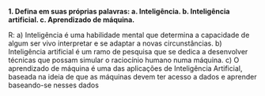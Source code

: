 **1. Defina em suas próprias palavras:
    a. Inteligência.
    b. Inteligência artificial.
    c. Aprendizado de máquina.**
    
R: 
    a) Inteligência é uma habilidade mental que determina a capacidade de algum ser vivo interpretar e se adaptar a novas circunstâncias.
    b) Inteligência artificial é um ramo de pesquisa que se dedica a desenvolver técnicas que possam simular o raciocínio humano numa máquina.
    c) O aprendizado de máquina é uma das aplicações de Inteligência Artificial, baseada na ideia de que as máquinas devem ter acesso a dados e aprender baseando-se nesses dados